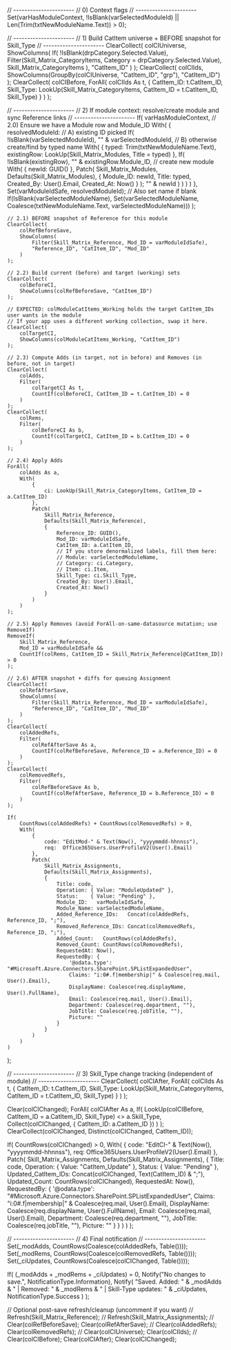 // ----------------------
// 0) Context flags
// ----------------------
Set(varHasModuleContext, !IsBlank(varSelectedModuleId) || Len(Trim(txtNewModuleName.Text)) > 0);

// ----------------------
// 1) Build CatItem universe + BEFORE snapshot for Skill_Type
// ----------------------
ClearCollect(
    colCIUniverse,
    ShowColumns(
        If(
            !IsBlank(drpCategory.Selected.Value),
            Filter(Skill_Matrix_CategoryItems, Category = drpCategory.Selected.Value),
            Skill_Matrix_CategoryItems
        ),
        "CatItem_ID"
    )
);
ClearCollect(
    colCIIds,
    ShowColumns(GroupBy(colCIUniverse, "CatItem_ID", "grp"), "CatItem_ID")
);
ClearCollect(
    colCIBefore,
    ForAll(
        colCIIds As t,
        {
            CatItem_ID: t.CatItem_ID,
            Skill_Type: LookUp(Skill_Matrix_CategoryItems, CatItem_ID = t.CatItem_ID, Skill_Type)
        }
    )
);

// ----------------------
// 2) If module context: resolve/create module and sync Reference links
// ----------------------
If(
    varHasModuleContext,
    // 2.0) Ensure we have a Module row and Module_ID
    With(
        {
            resolvedModuleId:
                // A) existing ID picked
                If(
                    !IsBlank(varSelectedModuleId),
                    "" & varSelectedModuleId,
                    // B) otherwise create/find by typed name
                    With(
                        {
                            typed: Trim(txtNewModuleName.Text),
                            existingRow: LookUp(Skill_Matrix_Modules, Title = typed)
                        },
                        If(
                            !IsBlank(existingRow),
                            "" & existingRow.Module_ID,
                            // create new module
                            With(
                                { newId: GUID() },
                                Patch(
                                    Skill_Matrix_Modules,
                                    Defaults(Skill_Matrix_Modules),
                                    {
                                        Module_ID: newId,
                                        Title: typed,
                                        Created_By: User().Email,
                                        Created_At: Now()
                                    }
                                );
                                "" & newId
                            )
                        )
                    )
                )
        },
        Set(varModuleIdSafe, resolvedModuleId);
        // Also set name if blank
        If(IsBlank(varSelectedModuleName), Set(varSelectedModuleName, Coalesce(txtNewModuleName.Text, varSelectedModuleName)))
    );

    // 2.1) BEFORE snapshot of Reference for this module
    ClearCollect(
        colRefBeforeSave,
        ShowColumns(
            Filter(Skill_Matrix_Reference, Mod_ID = varModuleIdSafe),
            "Reference_ID", "CatItem_ID", "Mod_ID"
        )
    );

    // 2.2) Build current (before) and target (working) sets
    ClearCollect(
        colBeforeCI,
        ShowColumns(colRefBeforeSave, "CatItem_ID")
    );

    // EXPECTED: colModuleCatItems_Working holds the target CatItem_IDs user wants in the module
    // If your app uses a different working collection, swap it here.
    ClearCollect(
        colTargetCI,
        ShowColumns(colModuleCatItems_Working, "CatItem_ID")
    );

    // 2.3) Compute Adds (in target, not in before) and Removes (in before, not in target)
    ClearCollect(
        colAdds,
        Filter(
            colTargetCI As t,
            CountIf(colBeforeCI, CatItem_ID = t.CatItem_ID) = 0
        )
    );
    ClearCollect(
        colRems,
        Filter(
            colBeforeCI As b,
            CountIf(colTargetCI, CatItem_ID = b.CatItem_ID) = 0
        )
    );

    // 2.4) Apply Adds
    ForAll(
        colAdds As a,
        With(
            {
                ci: LookUp(Skill_Matrix_CategoryItems, CatItem_ID = a.CatItem_ID)
            },
            Patch(
                Skill_Matrix_Reference,
                Defaults(Skill_Matrix_Reference),
                {
                    Reference_ID: GUID(),
                    Mod_ID: varModuleIdSafe,
                    CatItem_ID: a.CatItem_ID,
                    // If you store denormalized labels, fill them here:
                    // Module: varSelectedModuleName,
                    // Category: ci.Category,
                    // Item: ci.Item,
                    Skill_Type: ci.Skill_Type,
                    Created_By: User().Email,
                    Created_At: Now()
                }
            )
        )
    );

    // 2.5) Apply Removes (avoid ForAll-on-same-datasource mutation; use RemoveIf)
    RemoveIf(
        Skill_Matrix_Reference,
        Mod_ID = varModuleIdSafe &&
        CountIf(colRems, CatItem_ID = Skill_Matrix_Reference[@CatItem_ID]) > 0
    );

    // 2.6) AFTER snapshot + diffs for queuing Assignment
    ClearCollect(
        colRefAfterSave,
        ShowColumns(
            Filter(Skill_Matrix_Reference, Mod_ID = varModuleIdSafe),
            "Reference_ID", "CatItem_ID", "Mod_ID"
        )
    );
    ClearCollect(
        colAddedRefs,
        Filter(
            colRefAfterSave As a,
            CountIf(colRefBeforeSave, Reference_ID = a.Reference_ID) = 0
        )
    );
    ClearCollect(
        colRemovedRefs,
        Filter(
            colRefBeforeSave As b,
            CountIf(colRefAfterSave, Reference_ID = b.Reference_ID) = 0
        )
    );

    If(
        CountRows(colAddedRefs) + CountRows(colRemovedRefs) > 0,
        With(
            {
                code: "EditMod-" & Text(Now(), "yyyymmdd-hhnnss"),
                req:  Office365Users.UserProfileV2(User().Email)
            },
            Patch(
                Skill_Matrix_Assignments,
                Defaults(Skill_Matrix_Assignments),
                {
                    Title: code,
                    Operation: { Value: "ModuleUpdated" },
                    Status:    { Value: "Pending" },
                    Module_ID:   varModuleIdSafe,
                    Module_Name: varSelectedModuleName,
                    Added_Reference_IDs:   Concat(colAddedRefs, Reference_ID, ";"),
                    Removed_Reference_IDs: Concat(colRemovedRefs, Reference_ID, ";"),
                    Added_Count:   CountRows(colAddedRefs),
                    Removed_Count: CountRows(colRemovedRefs),
                    RequestedAt: Now(),
                    RequestedBy: {
                        '@odata.type': "#Microsoft.Azure.Connectors.SharePoint.SPListExpandedUser",
                        Claims: "i:0#.f|membership|" & Coalesce(req.mail, User().Email),
                        DisplayName: Coalesce(req.displayName, User().FullName),
                        Email: Coalesce(req.mail, User().Email),
                        Department: Coalesce(req.department, ""),
                        JobTitle: Coalesce(req.jobTitle, ""),
                        Picture: ""
                    }
                }
            )
        )
    )
);

// ----------------------
// 3) Skill_Type change tracking (independent of module)
// ----------------------
ClearCollect(
    colCIAfter,
    ForAll(
        colCIIds As t,
        {
            CatItem_ID: t.CatItem_ID,
            Skill_Type: LookUp(Skill_Matrix_CategoryItems, CatItem_ID = t.CatItem_ID, Skill_Type)
        }
    )
);

Clear(colCIChanged);
ForAll(
    colCIAfter As a,
    If(
        LookUp(colCIBefore, CatItem_ID = a.CatItem_ID, Skill_Type) <> a.Skill_Type,
        Collect(colCIChanged, { CatItem_ID: a.CatItem_ID })
    )
);
ClearCollect(colCIChanged, Distinct(colCIChanged, CatItem_ID));

If(
    CountRows(colCIChanged) > 0,
    With(
        {
            code: "EditCI-" & Text(Now(), "yyyymmdd-hhnnss"),
            req:  Office365Users.UserProfileV2(User().Email)
        },
        Patch(
            Skill_Matrix_Assignments,
            Defaults(Skill_Matrix_Assignments),
            {
                Title: code,
                Operation: { Value: "CatItem_Update" },
                Status: { Value: "Pending" },
                Updated_CatItem_IDs: Concat(colCIChanged, Text(CatItem_ID) & ";"),
                Updated_Count: CountRows(colCIChanged),
                RequestedAt: Now(),
                RequestedBy: {
                    '@odata.type': "#Microsoft.Azure.Connectors.SharePoint.SPListExpandedUser",
                    Claims: "i:0#.f|membership|" & Coalesce(req.mail, User().Email),
                    DisplayName: Coalesce(req.displayName, User().FullName),
                    Email: Coalesce(req.mail, User().Email),
                    Department: Coalesce(req.department, ""),
                    JobTitle: Coalesce(req.jobTitle, ""),
                    Picture: ""
                }
            }
        )
    )
);

// ----------------------
// 4) Final notification
// ----------------------
Set(_modAdds, CountRows(Coalesce(colAddedRefs, Table())));
Set(_modRems, CountRows(Coalesce(colRemovedRefs, Table())));
Set(_ciUpdates, CountRows(Coalesce(colCIChanged, Table())));

If(
    (_modAdds + _modRems + _ciUpdates) = 0,
    Notify("No changes to save.", NotificationType.Information),
    Notify(
        "Saved. Added: " & _modAdds &
        " | Removed: " & _modRems &
        " | Skill-Type updates: " & _ciUpdates,
        NotificationType.Success
    )
);

// Optional post-save refresh/cleanup (uncomment if you want)
// Refresh(Skill_Matrix_Reference);
// Refresh(Skill_Matrix_Assignments);
// Clear(colRefBeforeSave); Clear(colRefAfterSave);
// Clear(colAddedRefs); Clear(colRemovedRefs);
// Clear(colCIUniverse); Clear(colCIIds);
// Clear(colCIBefore); Clear(colCIAfter); Clear(colCIChanged);
